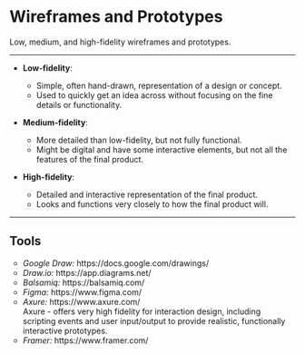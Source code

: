 # Wireframes and Prototypes
Low, medium, and high-fidelity wireframes and prototypes.
***
- **Low-fidelity**: 
  - Simple, often hand-drawn, representation of a design or concept.
  - Used to quickly get an idea across without focusing on the fine details or functionality.

- **Medium-fidelity**: 
  - More detailed than low-fidelity, but not fully functional.
  - Might be digital and have some interactive elements, but not all the features of the final product.

- **High-fidelity**:
  - Detailed and interactive representation of the final product.
  - Looks and functions very closely to how the final product will.
***
## Tools
<ul style="list-style-type:circle">
  <li><i>Google Draw:</i> https://docs.google.com/drawings/</li>
  <li><i>Draw.io:</i> https://app.diagrams.net/</li>
  <li><i>Balsamiq:</i> https://balsamiq.com/</li>
  <li><i>Figma:</i> https://www.figma.com/</li>
  <li><i>Axure:</i> https://www.axure.com/</li>
  Axure - offers very high fidelity for interaction design, including scripting events and user input/output to provide realistic, functionally interactive prototypes.  
  <li><i>Framer:</i> https://www.framer.com/</li>
</ul>


